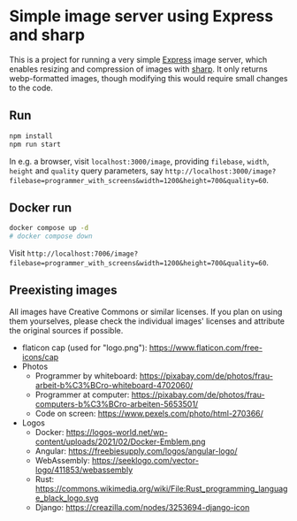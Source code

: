 # Simple image server using Express and sharp

This is a project for running a very simple [Express](https://expressjs.com/) image server, which enables resizing and compression of images with [sharp](https://sharp.pixelplumbing.com/). It only returns webp-formatted images, though modifying this would require small changes to the code.

## Run

```sh
npm install
npm run start
```

In e.g. a browser, visit `localhost:3000/image`, providing `filebase`, `width`, `height` and `quality` query parameters, say `http://localhost:3000/image?filebase=programmer_with_screens&width=1200&height=700&quality=60`.

## Docker run

```sh
docker compose up -d
# docker compose down
```

Visit `http://localhost:7006/image?filebase=programmer_with_screens&width=1200&height=700&quality=60`.

## Preexisting images

All images have Creative Commons or similar licenses. If you plan on using them yourselves, please check the individual images' licenses and attribute the original sources if possible.

- flaticon cap (used for "logo.png"): https://www.flaticon.com/free-icons/cap
- Photos
  - Programmer by whiteboard: https://pixabay.com/de/photos/frau-arbeit-b%C3%BCro-whiteboard-4702060/
  - Programmer at computer: https://pixabay.com/de/photos/frau-computers-b%C3%BCro-arbeiten-5653501/
  - Code on screen: https://www.pexels.com/photo/html-270366/
- Logos
  - Docker: https://logos-world.net/wp-content/uploads/2021/02/Docker-Emblem.png
  - Angular: https://freebiesupply.com/logos/angular-logo/
  - WebAssembly: https://seeklogo.com/vector-logo/411853/webassembly
  - Rust: https://commons.wikimedia.org/wiki/File:Rust_programming_language_black_logo.svg
  - Django: https://creazilla.com/nodes/3253694-django-icon
